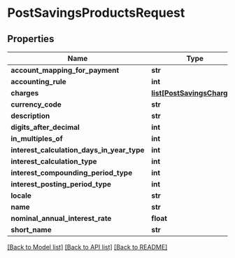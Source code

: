 # PostSavingsProductsRequest

## Properties
Name | Type | Description | Notes
------------ | ------------- | ------------- | -------------
**account_mapping_for_payment** | **str** |  | [optional] 
**accounting_rule** | **int** |  | [optional] 
**charges** | [**list[PostSavingsCharges]**](PostSavingsCharges.md) |  | [optional] 
**currency_code** | **str** |  | [optional] 
**description** | **str** |  | [optional] 
**digits_after_decimal** | **int** |  | [optional] 
**in_multiples_of** | **int** |  | [optional] 
**interest_calculation_days_in_year_type** | **int** |  | [optional] 
**interest_calculation_type** | **int** |  | [optional] 
**interest_compounding_period_type** | **int** |  | [optional] 
**interest_posting_period_type** | **int** |  | [optional] 
**locale** | **str** |  | [optional] 
**name** | **str** |  | [optional] 
**nominal_annual_interest_rate** | **float** |  | [optional] 
**short_name** | **str** |  | [optional] 

[[Back to Model list]](../README.md#documentation-for-models) [[Back to API list]](../README.md#documentation-for-api-endpoints) [[Back to README]](../README.md)

